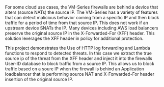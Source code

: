 For some cloud use cases, the VM-Series firewalls are behind a device that alters (source NATs) the source IP.  The VM-Series has a variety of features that can detect malicious behavior coming from a specific IP and then block traffic for a period of time from that source IP.  This does not work if an upstream device SNATs the IP.  Many devices including AWS load balancers preserve the original source IP in the X-Forwarded-For (XFF) header.  This solution leverages the XFF header in policy for additional protection.

This project demonstrates the Use of HTTP log forwarding and Lambda functions to respond to detected threats. In this case we extract the true source ip of the threat from the XFF header and inject it into the firewalls User-ID database to block traffic from a source IP.  This allows us to block traffic based on a soure IP when the firewall is behind an Application loadbalancer that is performing source NAT and X-Forwarded-For header insertion of the original source IP.
